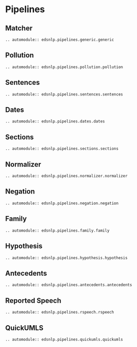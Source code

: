 # Pipelines

## Matcher

```{eval-rst}
.. automodule:: edsnlp.pipelines.generic.generic
```

## Pollution

```{eval-rst}
.. automodule:: edsnlp.pipelines.pollution.pollution
```

## Sentences

```{eval-rst}
.. automodule:: edsnlp.pipelines.sentences.sentences
```

## Dates

```{eval-rst}
.. automodule:: edsnlp.pipelines.dates.dates
```

## Sections

```{eval-rst}
.. automodule:: edsnlp.pipelines.sections.sections
```

## Normalizer

```{eval-rst}
.. automodule:: edsnlp.pipelines.normalizer.normalizer
```

## Negation

```{eval-rst}
.. automodule:: edsnlp.pipelines.negation.negation
```

## Family

```{eval-rst}
.. automodule:: edsnlp.pipelines.family.family
```

## Hypothesis

```{eval-rst}
.. automodule:: edsnlp.pipelines.hypothesis.hypothesis
```

## Antecedents

```{eval-rst}
.. automodule:: edsnlp.pipelines.antecedents.antecedents
```

## Reported Speech

```{eval-rst}
.. automodule:: edsnlp.pipelines.rspeech.rspeech
```

## QuickUMLS

```{eval-rst}
.. automodule:: edsnlp.pipelines.quickumls.quickumls
```

